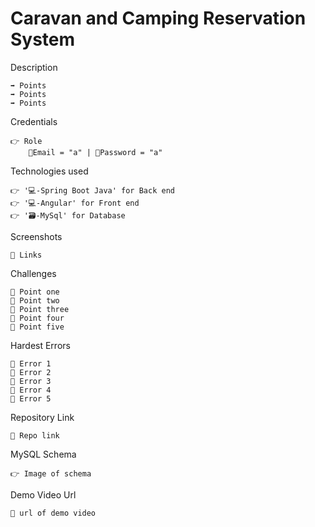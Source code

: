 # **Caravan and Camping Reservation System**


Description

    ➡️ Points
    ➡️ Points
    ➡️ Points 


Credentials

    👉 Role 
        📧Email = "a" | 🔐Password = "a"


Technologies used

    👉 '💻-Spring Boot Java' for Back end
    👉 '💻-Angular' for Front end 
    👉 '🗃️-MySql' for Database 


Screenshots

    🔗 Links


Challenges

    🔴 Point one
    🔴 Point two
    🔴 Point three
    🔴 Point four
    🔴 Point five


Hardest Errors 

    🚩 Error 1
    🚩 Error 2
    🚩 Error 3
    🚩 Error 4
    🚩 Error 5


Repository Link

    🔗 Repo link 


MySQL Schema

    👉 Image of schema 


Demo Video Url
  
    🔗 url of demo video
  
  
  
  
